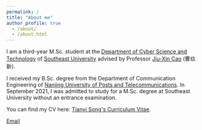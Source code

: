 ```yaml
---
permalink: /
title: "About me"
author_profile: true
  - /about/
  - /about.html
---
```


I am a third-year M.Sc. student at the [Department of Cyber Science and Technology](https://cyber.seu.edu.cn/) of [Southeast University](https://www.seu.edu.cn/) advised by Professor [Jiu-Xin Cao](https://cyber.seu.edu.cn/_s303/_t1536/cjx/list.psp) (曹玖新).


I received my B.Sc. degree from the Department of Communication Engineering of [Nanjing University of Posts and Telecommunications](https://www.njupt.edu.cn/). In September 2021, I was admitted to study for a M.Sc. degree at Southeast University without an entrance examination.

You can find my CV here: [Tianyi Song's Curriculum Vitae](../assets/Curriculum_Vitae.pdf.pdf).


[Email](mailto:220215382@seu.edu.cn) 





